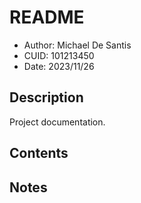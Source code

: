 # README
* Author: Michael De Santis
* CUID: 101213450
* Date: 2023/11/26

## Description
Project documentation.

## Contents

## Notes

